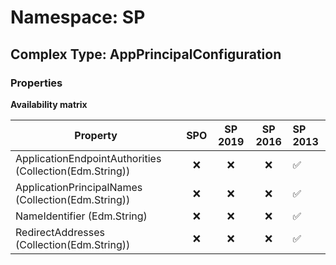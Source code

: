 # Namespace: SP

## Complex Type: AppPrincipalConfiguration

### Properties

**Availability matrix**

Property | SPO | SP 2019 | SP 2016 | SP 2013
----------|:---:|:-------:|:-------:|:-------
ApplicationEndpointAuthorities (Collection(Edm.String)) | ❌ | ❌ | ❌ | ✅
ApplicationPrincipalNames (Collection(Edm.String)) | ❌ | ❌ | ❌ | ✅
NameIdentifier (Edm.String) | ❌ | ❌ | ❌ | ✅
RedirectAddresses (Collection(Edm.String)) | ❌ | ❌ | ❌ | ✅